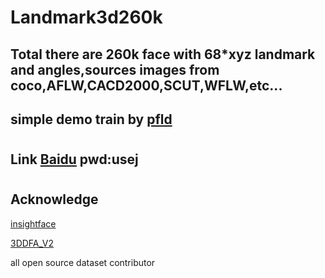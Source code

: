 # Landmark3d260k



## Total there are 260k face with 68*xyz landmark and angles,sources images from coco,AFLW,CACD2000,SCUT,WFLW,etc...

## simple demo train by [pfld](https://github.com/Hsintao/pfld_106_face_landmarks)

# 
## Link [Baidu](https://pan.baidu.com/s/13kI6yBXJhsezVcE2FcEGqg) pwd:usej
#

## Acknowledge
[insightface](https://github.com/deepinsight/insightface)

[3DDFA_V2](https://github.com/cleardusk/3DDFA_V2)

all open source dataset contributor 
